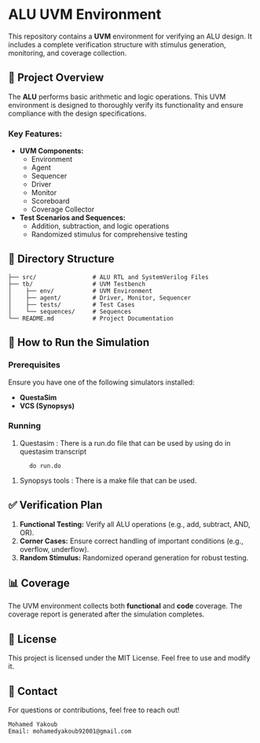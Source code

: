 # ALU UVM Environment

This repository contains a **UVM** environment for verifying an ALU design. It includes a complete verification structure with stimulus generation, monitoring, and coverage collection.

## 📌 Project Overview

The **ALU** performs basic arithmetic and logic operations. This UVM environment is designed to thoroughly verify its functionality and ensure compliance with the design specifications.

### Key Features:

- **UVM Components:**
  - Environment
  - Agent
  - Sequencer
  - Driver
  - Monitor
  - Scoreboard
  - Coverage Collector
- **Test Scenarios and Sequences:**
  - Addition, subtraction, and logic operations
  - Randomized stimulus for comprehensive testing

## 📂 Directory Structure

```
├── src/                # ALU RTL and SystemVerilog Files
├── tb/                 # UVM Testbench
│    ├── env/           # UVM Environment
│    ├── agent/         # Driver, Monitor, Sequencer
│    ├── tests/         # Test Cases
│    └── sequences/     # Sequences
└── README.md           # Project Documentation
```

## 🚀 How to Run the Simulation

### Prerequisites

Ensure you have one of the following simulators installed:

- **QuestaSim**
- **VCS (Synopsys)**

### Running 

1. Questasim :
  There is a run.do file that can be used by using do in questasim transcript
```
      do run.do 
```
1. Synopsys tools :
  There is a make file that can be used.


## ✅ Verification Plan

1. **Functional Testing:** Verify all ALU operations (e.g., add, subtract, AND, OR).
2. **Corner Cases:** Ensure correct handling of important conditions (e.g., overflow, underflow).
3. **Random Stimulus:** Randomized operand generation for robust testing.

## 📊 Coverage

The UVM environment collects both **functional** and **code** coverage. The coverage report is generated after the simulation completes.

## 📜 License

This project is licensed under the MIT License. Feel free to use and modify it.

## 📧 Contact

For questions or contributions, feel free to reach out!

```
Mohamed Yakoub
Email: mohamedyakoub92001@gmail.com
```

